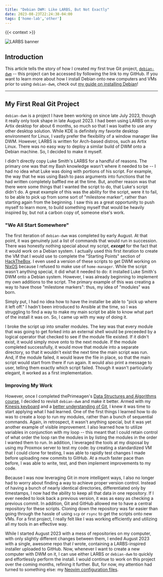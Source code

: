 ```yaml
---
title: "Debian DWM: Like LARBS, But Not Exactly"
date: 2023-08-23T22:24:38-04:00
tags: ['home-lab','other']
---
```


{{< context >}}

![LARBS banner](/images/larbs-banner.png)

## Introduction

This article tells the story of how I created my first true Git project, [`debian-dwm`](https://github.com/davidvogelxyz/debian-dwm) -- this project can be accessed by following the link to my GitHub. If you want to learn more about how I install Debian onto new computers and VMs prior to using `debian-dwm`, check out [my guide on installing Debian](https://github.com/davidvogelxyz/library/blob/master/install-os/install-debian.md)!

---

## My First Real Git Project

`debian-dwm` is a project I have been working on since late July 2023, though it really only took shape in late August 2023. I had been using LARBS on my Artix desktop for about 6 months, so much so that I was loathe to use any other desktop solution. While KDE is definitely my favorite desktop environment for Linux, I vastly prefer the flexibility of a window manager like DWM. However, LARBS is written for Arch-based distros, such as Artix Linux. There was no easy way to deploy a similar build of DWM onto a Debian machine. So, I decided to make it myself.

I didn't directly copy Luke Smith's LARBS for a handful of reasons. The primary one was that my Bash knowledge wasn't where it needed to be -- I had no idea what Luke was doing with portions of his script. For example, the way that he was using Bash to pass arguments into functions that he had written completely baffled me at the time. But, another reason was that there were some things that I wanted the script to do, that Luke's script didn't do. A great example of this was the ability for the script, were it to fail, to be able to pick up from some sort of "milestone marker", rather than starting again from the beginning. I saw this as a great opportunity to push myself to learn more, to build something myself that would be heavily inspired by, but not a carbon copy of, someone else's work.

### "We All Start Somewhere"

The first iteration of `debian-dwm` was completed by early August. At that point, it was genuinely just a list of commands that would run in succession. There was honestly nothing special about my script, ***except*** for the fact that it would work on a Debian system. I actually used this first iteration to create the VM that I would use to complete the "Starting Points" section of [HackTheBox](/home-lab/other/hackthebox). I even used a version of these scripts to get DWM working on [NixOS](/home-lab/other/nixos) because I refused to make use of `home-manager`. While the script wasn't anything special, it did what it needed to do: it installed Luke Smith's DWM onto a Debian system. However, I was already beginning to implement my own additions to the script. The primary example of this was creating a way to have those "milestone markers": thus, my idea of "modules" was born.

Simply put, I had no idea how to have the installer be able to "pick up where it left off." I hadn't been introduced to Ansible at the time, so I was struggling to find a way to make my main script be able to know what part of the install it was on. So, I came up with my way of doing it.

I broke the script up into smaller modules. The key was that every module that was going to get forked into an external shell would be preceeded by a logical operator that checked to see if the module file existed. If it didn't exist, it would simply move onto to the next module. If the module completed successfully, it would move that module into a separate directory, so that it wouldn't exist the next time the main script was run. And, if the module failed, it would leave the file in place, so that the main script would start from there if run again. It would also print a message to user, telling them exactly which script failed. Though it wasn't particularly elegant, it worked as a first implementation.

### Improving My Work

However, once I completed thePrimeagen's [Data Structures and Algorithms course](/home-lab/other/theprimeagen-dsa-course), I decided to revisit `debian-dwm` and make it better. Armed with my [Kinesis keyboard](/home-lab/other/kinesis) and a [better understanding of Git](/home-lab/other/git), I knew it was time to start applying what I had learned. One of the first things I learned how to do was to create a loop to run my modules, rather than a bunch of sequential commands. Again, in retrospect, it wasn't anything special, but it was yet another example of visible improvement. I also learned how to utilize variables in conjunction with my loop -- this meant that I could retain control of what order the loop ran the modules in by listing the modules in the order I wanted them to run. In addition, I leveraged the tools at my disposal by using my Proxmox server to test my code: by creating a standardized VM that I could clone for testing, I was able to rapidly test changes I made before uploading new commits to GitHub. At a much faster pace than before, I was able to write, test, and then implement improvements to my code.

Because I was now leveraging Git in more intelligent ways, I also no longer had to worry about finding a way to achieve proper version control. Instead of having a bunch of nearly identical directories, differentiated only by timestamps, I now had the ability to keep all that data in one repository. If I ever needed to look back a previous version, it was as easy as checking a previous commit. In addition, Git and GitHub allowed me to have a central repository for these scripts. Cloning down the repository was far easier than going through the hassle of using `scp` or `rsync` to get the scripts onto new VMs. For a first project, I really felt like I was working efficiently and utilizing all my tools in an effective way.

While I started August 2023 with a mess of repositories on my computer, with only slightly different changes between them, I ended August 2023 with a single, awesome repo that *I* wrote, containing a LARBS-inspired installer uploaded to GitHub. Now, whenever I want to create a new computer with DWM on it, I can use either LARBS or `debian-dwm` to quickly and effortlessly perform the install. I would continue to work on this project over the coming months, refining it further. But, for now, my attention had turned to something else: my [Neovim configuration files](/home-lab/other/neovim).
